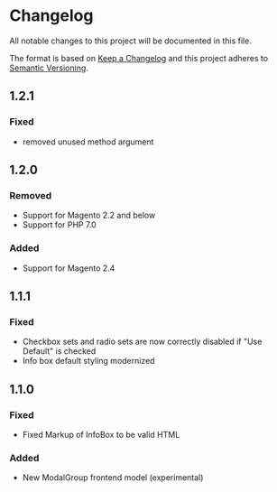 # Changelog
All notable changes to this project will be documented in this file.

The format is based on [Keep a Changelog](http://keepachangelog.com/en/1.0.0/)
and this project adheres to [Semantic Versioning](http://semver.org/spec/v2.0.0.html).

## 1.2.1

### Fixed

- removed unused method argument

## 1.2.0

### Removed

- Support for Magento 2.2 and below
- Support for PHP 7.0

### Added

- Support for Magento 2.4


## 1.1.1

### Fixed

- Checkbox sets and radio sets are now correctly disabled if "Use Default" is checked
- Info box default styling modernized

## 1.1.0

### Fixed

- Fixed Markup of InfoBox to be valid HTML

### Added

- New ModalGroup frontend model (experimental)

